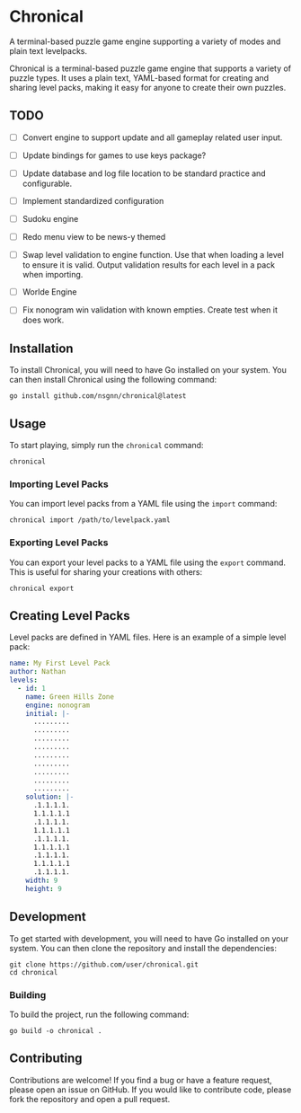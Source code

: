 # Chronical

A terminal-based puzzle game engine supporting a variety of modes and plain text levelpacks.

Chronical is a terminal-based puzzle game engine that supports a variety of puzzle types.
It uses a plain text, YAML-based format for creating and sharing level packs, making it easy for anyone to create their own puzzles.

## TODO

 - [ ] Convert engine to support update and all gameplay related user input.

 - [ ] Update bindings for games to use keys package?

 - [ ] Update database and log file location to be standard practice and configurable.

 - [ ] Implement standardized configuration

 - [ ] Sudoku engine

 - [ ] Redo menu view to be news-y themed

 - [ ] Swap level validation to engine function. Use that when loading a level to ensure it is valid. Output validation results for each level in a pack when importing.

 - [ ] Worlde Engine

 - [ ] Fix nonogram win validation with known empties. Create test when it does work.


## Installation

To install Chronical, you will need to have Go installed on your system. You can then install Chronical using the following command:

```
go install github.com/nsgnn/chronical@latest
```

## Usage

To start playing, simply run the `chronical` command:

```
chronical
```

### Importing Level Packs

You can import level packs from a YAML file using the `import` command:

```
chronical import /path/to/levelpack.yaml
```

### Exporting Level Packs

You can export your level packs to a YAML file using the `export` command. This is useful for sharing your creations with others:

```
chronical export
```

## Creating Level Packs

Level packs are defined in YAML files. Here is an example of a simple level pack:

```yaml
name: My First Level Pack
author: Nathan
levels:
  - id: 1
    name: Green Hills Zone
    engine: nonogram
    initial: |-
      .........
      .........
      .........
      .........
      .........
      .........
      .........
      .........
      .........
    solution: |-
      .1.1.1.1.
      1.1.1.1.1
      .1.1.1.1.
      1.1.1.1.1
      .1.1.1.1.
      1.1.1.1.1
      .1.1.1.1.
      1.1.1.1.1
      .1.1.1.1.
    width: 9
    height: 9
```

## Development

To get started with development, you will need to have Go installed on your system. You can then clone the repository and install the dependencies:

```
git clone https://github.com/user/chronical.git
cd chronical
```

### Building

To build the project, run the following command:

```
go build -o chronical .
```

## Contributing

Contributions are welcome! If you find a bug or have a feature request, please open an issue on GitHub. If you would like to contribute code, please fork the repository and open a pull request.
